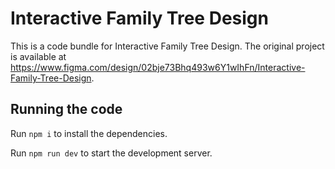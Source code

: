 
  # Interactive Family Tree Design

  This is a code bundle for Interactive Family Tree Design. The original project is available at https://www.figma.com/design/02bje73Bhq493w6Y1wIhFn/Interactive-Family-Tree-Design.

  ## Running the code

  Run `npm i` to install the dependencies.

  Run `npm run dev` to start the development server.
  